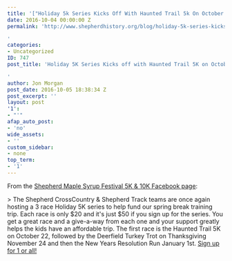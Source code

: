 ```yaml
---
title: '["Holiday 5k Series Kicks Off With Haunted Trail 5k On October 22\n"]'
date: 2016-10-04 00:00:00 Z
permalink: 'http://www.shepherdhistory.org/blog/holiday-5k-series-kicks-off-with-haunted-trail-5k-on-october-22/

'
categories:
- Uncategorized
ID: 747
post_title: 'Holiday 5K Series Kicks off with Haunted Trail 5K on October 22

'
author: Jon Morgan
post_date: 2016-10-05 18:38:34 Z
post_excerpt: ''
layout: post
'1':
- "'"
afap_auto_post:
- 'no'
wide_assets:
- ''
custom_sidebar:
- none
top_term:
- '1'
---
```


From the [Shepherd Maple Syrup Festival 5K &amp; 10K Facebook page](http://www.shepherdhistory.org/business-directory/):

&gt; The Shepherd CrossCountry &amp; Shepherd Track teams are once again hosting a 3 race Holiday 5K series to help fund our spring break training trip. Each race is only $20 and it's just $50 if you sign up for the series. You get a great race and a give-a-way from each one and your support greatly helps the kids have an affordable trip.
The first race is the Haunted Trail 5K on October 22, followed by the Deerfield Turkey Trot on Thanksgiving November 24 and then the New Years Resolution Run January 1st. [Sign up for 1 or all!](https://runsignup.com/Race/MI/Shepherd/ShepherdHolidayRaceSeries)